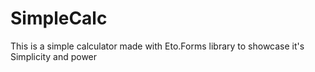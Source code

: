 # SimpleCalc
This is a simple calculator made with Eto.Forms library to showcase it's Simplicity and power
